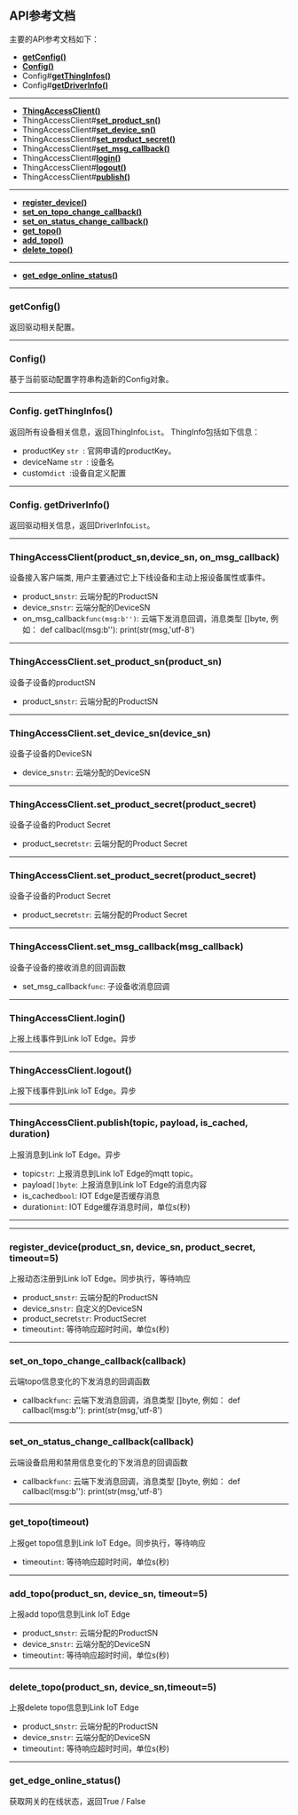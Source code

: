 
## API参考文档

主要的API参考文档如下：

* **[getConfig()](#getConfig)**
* **[Config()](#Config)**
* Config#**[getThingInfos()](#getThingInfos)**
* Config#**[getDriverInfo()](#getDriverInfo)**

---

* **[ThingAccessClient()](#thingaccessclient)**
* ThingAccessClient#**[set_product_sn()](#set_product_sn)**
* ThingAccessClient#**[set_device_sn()](#set_device_sn)**
* ThingAccessClient#**[set_product_secret()](#set_product_secret)**
* ThingAccessClient#**[set_msg_callback()](#set_msg_callback)**
* ThingAccessClient#**[login()](#login)**
* ThingAccessClient#**[logout()](#logout)**
* ThingAccessClient#**[publish()](#publish)**

---
* **[register_device()](#register)**
* **[set_on_topo_change_callback()](#set_on_topo_change_callback)**
* **[set_on_status_change_callback()](#set_on_status_change_callback)**
* **[get_topo()](#get_topo)**
* **[add_topo()](#add_topo)**
* **[delete_topo()](#delete_topo)**


---
* **[get_edge_online_status()](#get_edge_online_status)**

---
<a name="getConfig"></a>
### getConfig()
返回驱动相关配置。

---
<a name="Config"></a>
### Config()
基于当前驱动配置字符串构造新的Config对象。

---
<a name="getThingInfos"></a>
### Config. getThingInfos()
返回所有设备相关信息，返回ThingInfo`List`。
ThingInfo包括如下信息：

* productKey `str `: 官网申请的productKey。
* deviceName `str `: 设备名
* custom`dict `:设备自定义配置

---
<a name="getDriverInfo"></a>
### Config. getDriverInfo()
返回驱动相关信息，返回DriverInfo`List`。

---
<a name="thingaccessclient"></a>
### ThingAccessClient(product_sn,device_sn, on_msg_callback)
设备接入客户端类, 用户主要通过它上下线设备和主动上报设备属性或事件。

* product_sn`str`: 云端分配的ProductSN
* device_sn`str`: 云端分配的DeviceSN
* on_msg_callback`func(msg:b'')`: 云端下发消息回调，消息类型 []byte, 例如： def callbacl(msg:b''): print(str(msg,'utf-8')

---
<a name="set_product_sn"></a>
### ThingAccessClient.set_product_sn(product_sn)
设备子设备的productSN

* product_sn`str`: 云端分配的ProductSN


---
<a name="set_device_sn"></a>
### ThingAccessClient.set_device_sn(device_sn)
设备子设备的DeviceSN

* device_sn`str`: 云端分配的DeviceSN


---
<a name="set_product_secret"></a>
### ThingAccessClient.set_product_secret(product_secret)
设备子设备的Product Secret

* product_secret`str`: 云端分配的Product Secret


---
<a name="set_product_secret"></a>
### ThingAccessClient.set_product_secret(product_secret)
设备子设备的Product Secret

* product_secret`str`: 云端分配的Product Secret


---
<a name="set_msg_callback"></a>
### ThingAccessClient.set_msg_callback(msg_callback)
设备子设备的接收消息的回调函数

* set_msg_callback`func`: 子设备收消息回调


---
<a name="login"></a>
### ThingAccessClient.login()
上报上线事件到Link IoT Edge。异步

---
<a name="logout"></a>
### ThingAccessClient.logout()
上报下线事件到Link IoT Edge。异步


---
<a name="publish"></a>
### ThingAccessClient.publish(topic, payload, is_cached, duration)
上报消息到Link IoT Edge。异步

* topic`str`: 上报消息到Link IoT Edge的mqtt topic。
* payload`[]byte`: 上报消息到Link IoT Edge的消息内容
* is_cached`bool`: IOT Edge是否缓存消息
* duration`int`: IOT Edge缓存消息时间，单位s(秒)

---

---
<a name="register"></a>
### register_device(product_sn, device_sn, product_secret, timeout=5)
上报动态注册到Link IoT Edge。同步执行，等待响应

* product_sn`str`: 云端分配的ProductSN
* device_sn`str`:  自定义的DeviceSN
* product_secret`str`: ProductSecret
* timeout`int`: 等待响应超时时间，单位s(秒)

---
<a name="set_on_topo_change_callback"></a>
### set_on_topo_change_callback(callback)
云端topo信息变化的下发消息的回调函数

* callback`func`: 云端下发消息回调，消息类型 []byte, 例如： def callbacl(msg:b''): print(str(msg,'utf-8')


---
<a name="set_on_status_change_callback"></a>
### set_on_status_change_callback(callback)
云端设备启用和禁用信息变化的下发消息的回调函数

* callback`func`: 云端下发消息回调，消息类型 []byte, 例如： def callbacl(msg:b''): print(str(msg,'utf-8')


---
<a name="get_topo"></a>
### get_topo(timeout)
上报get topo信息到Link IoT Edge。同步执行，等待响应

* timeout`int`: 等待响应超时时间，单位s(秒)

---
<a name="add_topo"></a>
### add_topo(product_sn, device_sn, timeout=5)
上报add topo信息到Link IoT Edge

* product_sn`str`: 云端分配的ProductSN
* device_sn`str`: 云端分配的DeviceSN
* timeout`int`: 等待响应超时时间，单位s(秒)

---
<a name="delete_topo"></a>
### delete_topo(product_sn, device_sn,timeout=5)
上报delete topo信息到Link IoT Edge

* product_sn`str`: 云端分配的ProductSN
* device_sn`str`: 云端分配的DeviceSN
* timeout`int`: 等待响应超时时间，单位s(秒)


---
<a name="get_edge_online_status"></a>
### get_edge_online_status()
获取网关的在线状态，返回True / False
